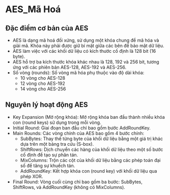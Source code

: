 # AES_Mã Hoá
## Đặc điểm cơ bản của AES
* AES là dạng mã hoá đối xứng, sử dụng một khóa chung để mã hóa và giải mã. Khóa này phải được giữ bí mật giữa các bên để bảo mật dữ liệu.
* AES làm việc với các khối dữ liệu có kích thước cố định là 128 bit (16 byte).
* AES hỗ trợ ba kích thước khóa khác nhau là 128, 192 và 256 bit, tương ứng với các phiên bản AES-128, AES-192 và AES-256.
* Số vòng (rounds): Số vòng mã hóa phụ thuộc vào độ dài khóa:
  - 10 vòng cho AES-128
  - 12 vòng cho AES-192
  - 14 vòng cho AES-256
## Nguyên lý hoạt động AES
* Key Expansion (Mở rộng khóa): Mở rộng khóa ban đầu thành nhiều khóa con (round keys) sử dụng trong mỗi vòng.
* Initial Round: Giai đoạn ban đầu chỉ bao gồm bước AddRoundKey.
* Main Rounds: Các vòng chính của AES bao gồm 4 bước chính:
  - SubBytes: Thay thế từng byte của khối dữ liệu bằng một giá trị khác dựa trên một bảng tra cứu (S-box).
  - ShiftRows: Dịch chuyển các hàng của khối dữ liệu theo một số bước cố định để tạo sự phân tán.
  - MixColumns: Trộn các cột của khối dữ liệu bằng các phép toán đại số để tăng sự khuếch tán.
  - AddRoundKey: Kết hợp khóa con (round key) với khối dữ liệu qua phép XOR.
* Final Round: Vòng cuối cùng chỉ bao gồm ba bước: SubBytes, ShiftRows, và AddRoundKey (không có MixColumns).
